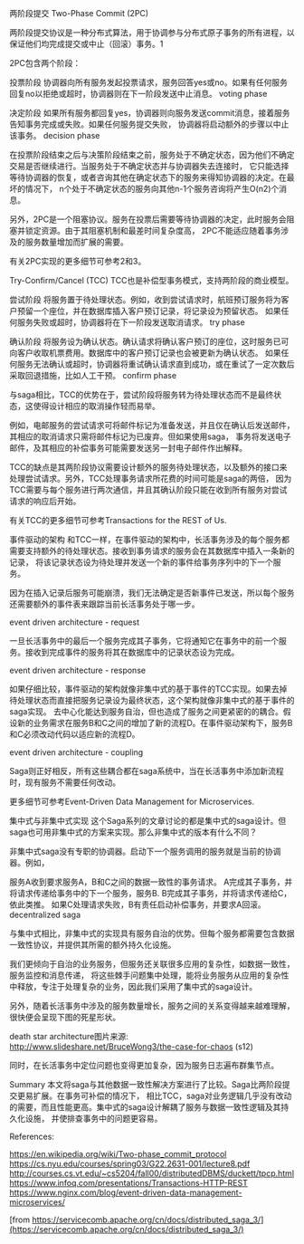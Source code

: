 两阶段提交 Two-Phase Commit (2PC)

两阶段提交协议是一种分布式算法，用于协调参与分布式原子事务的所有进程，以保证他们均完成提交或中止（回滚）事务。1

2PC包含两个阶段：

投票阶段 协调器向所有服务发起投票请求，服务回答yes或no。如果有任何服务回复no以拒绝或超时，协调器则在下一阶段发送中止消息。
voting phase

决定阶段 如果所有服务都回复yes，协调器则向服务发送commit消息，接着服务告知事务完成或失败。如果任何服务提交失败， 协调器将启动额外的步骤以中止该事务。
decision phase

在投票阶段结束之后与决策阶段结束之前，服务处于不确定状态，因为他们不确定交易是否继续进行。当服务处于不确定状态并与协调器失去连接时， 它只能选择等待协调器的恢复，或者咨询其他在确定状态下的服务来得知协调器的决定。在最坏的情况下， n个处于不确定状态的服务向其他n-1个服务咨询将产生O(n2)个消息。

另外，2PC是一个阻塞协议。服务在投票后需要等待协调器的决定，此时服务会阻塞并锁定资源。由于其阻塞机制和最差时间复杂度高， 2PC不能适应随着事务涉及的服务数量增加而扩展的需要。

有关2PC实现的更多细节可参考2和3。

Try-Confirm/Cancel (TCC)
TCC也是补偿型事务模式，支持两阶段的商业模型。

尝试阶段 将服务置于待处理状态。例如，收到尝试请求时，航班预订服务将为客户预留一个座位，并在数据库插入客户预订记录，将记录设为预留状态。 如果任何服务失败或超时，协调器将在下一阶段发送取消请求。
try phase

确认阶段 将服务设为确认状态。确认请求将确认客户预订的座位，这时服务已可向客户收取机票费用。数据库中的客户预订记录也会被更新为确认状态。 如果任何服务无法确认或超时，协调器将重试确认请求直到成功，或在重试了一定次数后采取回退措施，比如人工干预。
confirm phase

与saga相比，TCC的优势在于，尝试阶段将服务转为待处理状态而不是最终状态，这使得设计相应的取消操作轻而易举。

例如，电邮服务的尝试请求可将邮件标记为准备发送，并且仅在确认后发送邮件，其相应的取消请求只需将邮件标记为已废弃。但如果使用saga， 事务将发送电子邮件，及其相应的补偿事务可能需要发送另一封电子邮件作出解释。

TCC的缺点是其两阶段协议需要设计额外的服务待处理状态，以及额外的接口来处理尝试请求。另外，TCC处理事务请求所花费的时间可能是saga的两倍， 因为TCC需要与每个服务进行两次通信，并且其确认阶段只能在收到所有服务对尝试请求的响应后开始。

有关TCC的更多细节可参考Transactions for the REST of Us.

事件驱动的架构
和TCC一样，在事件驱动的架构中，长活事务涉及的每个服务都需要支持额外的待处理状态。接收到事务请求的服务会在其数据库中插入一条新的记录， 将该记录状态设为待处理并发送一个新的事件给事务序列中的下一个服务。

因为在插入记录后服务可能崩溃，我们无法确定是否新事件已发送，所以每个服务还需要额外的事件表来跟踪当前长活事务处于哪一步。

event driven architecture - request

一旦长活事务中的最后一个服务完成其子事务，它将通知它在事务中的前一个服务。接收到完成事件的服务将其在数据库中的记录状态设为完成。

event driven architecture - response

如果仔细比较，事件驱动的架构就像非集中式的基于事件的TCC实现。如果去掉待处理状态而直接把服务记录设为最终状态，这个架构就像非集中式的基于事件的saga实现。 去中心化能达到服务自治，但也造成了服务之间更紧密的的耦合。假设新的业务需求在服务B和C之间的增加了新的流程D。在事件驱动架构下，服务B和C必须改动代码以适应新的流程D。

event driven architecture - coupling

Saga则正好相反，所有这些耦合都在saga系统中，当在长活事务中添加新流程时，现有服务不需要任何改动。

更多细节可参考Event-Driven Data Management for Microservices.

集中式与非集中式实现
这个Saga系列的文章讨论的都是集中式的saga设计。但saga也可用非集中式的方案来实现。那么非集中式的版本有什么不同？

非集中式saga没有专职的协调器。启动下一个服务调用的服务就是当前的协调器。例如，

服务A收到要求服务A，B和C之间的数据一致性的事务请求。
A完成其子事务，并将请求传递给事务中的下一个服务，服务B.
B完成其子事务，并将请求传递给C，依此类推。
如果C处理请求失败，B有责任启动补偿事务，并要求A回滚。
decentralized saga

与集中式相比，非集中式的实现具有服务自治的优势。但每个服务都需要包含数据一致性协议，并提供其所需的额外持久化设施。

我们更倾向于自治的业务服务，但服务还关联很多应用的复杂性，如数据一致性，服务监控和消息传递， 将这些棘手问题集中处理，能将业务服务从应用的复杂性中释放，专注于处理复杂的业务，因此我们采用了集中式的saga设计。

另外，随着长活事务中涉及的服务数量增长，服务之间的关系变得越来越难理解，很快便会呈现下图的死星形状。

death star architecture图片来源: http://www.slideshare.net/BruceWong3/the-case-for-chaos (s12)

同时，在长活事务中定位问题也变得更加复杂，因为服务日志遍布群集节点。

Summary
本文将saga与其他数据一致性解决方案进行了比较。Saga比两阶段提交更易扩展。在事务可补偿的情况下， 相比TCC，saga对业务逻辑几乎没有改动的需要，而且性能更高。集中式的saga设计解耦了服务与数据一致性逻辑及其持久化设施， 并使排查事务中的问题更容易。

References:

https://en.wikipedia.org/wiki/Two-phase_commit_protocol
https://cs.nyu.edu/courses/spring03/G22.2631-001/lecture8.pdf
http://courses.cs.vt.edu/~cs5204/fall00/distributedDBMS/duckett/tpcp.html
https://www.infoq.com/presentations/Transactions-HTTP-REST
https://www.nginx.com/blog/event-driven-data-management-microservices/

[from https://servicecomb.apache.org/cn/docs/distributed_saga_3/](https://servicecomb.apache.org/cn/docs/distributed_saga_3/)
